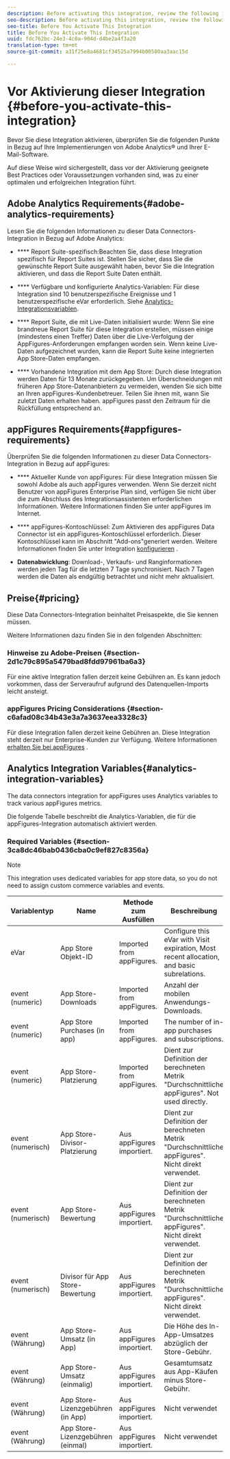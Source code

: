 ```yaml
---
description: Before activating this integration, review the following items against your deployments of Adobe Analytics® and your email software.
seo-description: Before activating this integration, review the following items against your deployments of Adobe Analytics® and your email software.
seo-title: Before You Activate This Integration
title: Before You Activate This Integration
uuid: fdc762bc-24e3-4c0a-904d-d4be2a4f3a20
translation-type: tm+mt
source-git-commit: a31f25e8a4681cf34525a7994b00580aa3aac15d

---
```



# Vor Aktivierung dieser Integration {#before-you-activate-this-integration}

Bevor Sie diese Integration aktivieren, überprüfen Sie die folgenden Punkte in Bezug auf Ihre Implementierungen von Adobe Analytics® und Ihrer E-Mail-Software.

Auf diese Weise wird sichergestellt, dass vor der Aktivierung geeignete Best Practices oder Voraussetzungen vorhanden sind, was zu einer optimalen und erfolgreichen Integration führt.

## Adobe Analytics Requirements{#adobe-analytics-requirements}

Lesen Sie die folgenden Informationen zu dieser Data Connectors-Integration in Bezug auf Adobe Analytics:

* **** Report Suite-spezifisch:Beachten Sie, dass diese Integration spezifisch für Report Suites ist. Stellen Sie sicher, dass Sie die gewünschte Report Suite ausgewählt haben, bevor Sie die Integration aktivieren, und dass die Report Suite Daten enthält.
* **** Verfügbare und konfigurierte Analytics-Variablen: Für diese Integration sind 10 benutzerspezifische Ereignisse und 1 benutzerspezifische eVar erforderlich. Siehe [Analytics-Integrationsvariablen](appfigures-before-activation.md#analytics-integration-variables).

* **** Report Suite, die mit Live-Daten initialisiert wurde: Wenn Sie eine brandneue Report Suite für diese Integration erstellen, müssen einige (mindestens einen Treffer) Daten über die Live-Verfolgung der AppFigures-Anforderungen empfangen worden sein. Wenn keine Live-Daten aufgezeichnet wurden, kann die Report Suite keine integrierten App Store-Daten empfangen.

* **** Vorhandene Integration mit dem App Store: Durch diese Integration werden Daten für 13 Monate zurückgegeben. Um Überschneidungen mit früheren App Store-Datenanbietern zu vermeiden, wenden Sie sich bitte an Ihren appFigures-Kundenbetreuer. Teilen Sie ihnen mit, wann Sie zuletzt Daten erhalten haben. appFigures passt den Zeitraum für die Rückfüllung entsprechend an.

## appFigures Requirements{#appfigures-requirements}

Überprüfen Sie die folgenden Informationen zu dieser Data Connectors-Integration in Bezug auf appFigures:

* **** Aktueller Kunde von appFigures: Für diese Integration müssen Sie sowohl Adobe als auch appFigures verwenden. Wenn Sie derzeit nicht Benutzer von appFigures Enterprise Plan sind, verfügen Sie nicht über die zum Abschluss des Integrationsassistenten erforderlichen Informationen. Weitere Informationen finden Sie unter appFigures im Internet.
* **** appFigures-Kontoschlüssel: Zum Aktivieren des appFigures Data Connector ist ein appFigures-Kontoschlüssel erforderlich. Dieser Kontoschlüssel kann im Abschnitt "Add-ons"generiert werden. Weitere Informationen finden Sie unter Integration [konfigurieren](../appfigures-overview/t-appfigures-integration.md) .

* **Datenabwicklung**: Download-, Verkaufs- und Ranginformationen werden jeden Tag für die letzten 7 Tage synchronisiert. Nach 7 Tagen werden die Daten als endgültig betrachtet und nicht mehr aktualisiert.

## Preise{#pricing}

Diese Data Connectors-Integration beinhaltet Preisaspekte, die Sie kennen müssen.

Weitere Informationen dazu finden Sie in den folgenden Abschnitten:

### Hinweise zu Adobe-Preisen {#section-2d1c79c895a5479bad8fdd97961ba6a3}

Für eine aktive Integration fallen derzeit keine Gebühren an. Es kann jedoch vorkommen, dass der Serveraufruf aufgrund des Datenquellen-Imports leicht ansteigt.

### appFigures Pricing Considerations {#section-c6afad08c34b43e3a7a3637eea3328c3}

Für diese Integration fallen derzeit keine Gebühren an. Diese Integration steht derzeit nur Enterprise-Kunden zur Verfügung. Weitere Informationen [erhalten Sie bei appFigures](https://appfigures.com/support/contact) .

## Analytics Integration Variables{#analytics-integration-variables}

The data connectors integration for appFigures uses Analytics variables to track various appFigures metrics.

Die folgende Tabelle beschreibt die Analytics-Variablen, die für die appFigures-Integration automatisch aktiviert werden.

### Required Variables {#section-3ca8dc46bab0436cba0c9ef827c8356a}

>[!NOTE]
>
>This integration uses dedicated variables for app store data, so you do not need to assign custom commerce variables and events.

| Variablentyp | Name | Methode zum Ausfüllen | Beschreibung |
|---|---|---|---|
| eVar | App Store Objekt-ID | Imported from appFigures. | Configure this eVar with Visit expiration, Most recent allocation, and basic subrelations. |
| event (numeric) | App Store-Downloads | Imported from appFigures. | Anzahl der mobilen Anwendungs-Downloads. |
| event (numeric) | App Store Purchases (in app) | Imported from appFigures. | The number of in-app purchases and subscriptions. |
| event (numeric) | App Store-Platzierung | Imported from appFigures. | Dient zur Definition der berechneten Metrik "Durchschnittliche appFigures". Not used directly. |
| event (numerisch) | App Store-Divisor-Platzierung | Aus appFigures importiert. | Dient zur Definition der berechneten Metrik "Durchschnittliche appFigures". Nicht direkt verwendet. |
| event (numerisch) | App Store-Bewertung | Aus appFigures importiert. | Dient zur Definition der berechneten Metrik "Durchschnittliche appFigures". Nicht direkt verwendet. |
| event (numerisch) | Divisor für App Store-Bewertung | Aus appFigures importiert. | Dient zur Definition der berechneten Metrik "Durchschnittliche appFigures". Nicht direkt verwendet. |
| event (Währung) | App Store-Umsatz (in App) | Aus appFigures importiert. | Die Höhe des In-App-Umsatzes abzüglich der Store-Gebühr. |
| event (Währung) | App Store-Umsatz (einmalig) | Aus appFigures importiert. | Gesamtumsatz aus App-Käufen minus Store-Gebühr. |
| event (Währung) | App Store-Lizenzgebühren (in App) | Aus appFigures importiert. | Nicht verwendet |
| event (Währung) | App Store-Lizenzgebühren (einmal) | Aus appFigures importiert. | Nicht verwendet |
